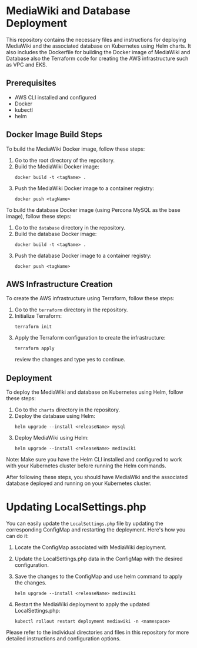 # MediaWiki and Database Deployment

This repository contains the necessary files and instructions for deploying MediaWiki and the associated database on Kubernetes using Helm charts. It also includes the Dockerfile for building the Docker image of MediaWiki and Database also the Terraform code for creating the AWS infrastructure such as VPC and EKS.

## Prerequisites
* AWS CLI installed and configured
* Docker
* kubectl
* helm
## Docker Image Build Steps

To build the MediaWiki Docker image, follow these steps:

1. Go to the root directory of the repository.
2. Build the MediaWiki Docker image:
   ```shell
   docker build -t <tagName> .
   ```
3. Push the MediaWiki Docker image to a container registry:
   ```shell
   docker push <tagName>
   ```

To build the database Docker image (using Percona MySQL as the base image), follow these steps:

1. Go to the `database` directory in the repository.
2. Build the database Docker image:
   ```shell
   docker build -t <tagName> .
   ```
3. Push the database Docker image to a container registry:
   ```shell
   docker push <tagName>
   ```

## AWS Infrastructure Creation

To create the AWS infrastructure using Terraform, follow these steps:

1. Go to the `terraform` directory in the repository.
2. Initialize Terraform:
   ```shell
   terraform init
   ```
3. Apply the Terraform configuration to create the infrastructure:
   ```shell
   terraform apply
   ```
   review the changes and type yes to continue.

## Deployment

To deploy the MediaWiki and database on Kubernetes using Helm, follow these steps:

1. Go to the `charts` directory in the repository.
2. Deploy the database using Helm:
   ```shell
   helm upgrade --install <releaseName> mysql
   ```
3. Deploy MediaWiki using Helm:
    ```shell
    helm upgrade --install <releaseName> mediawiki
    ```

Note: Make sure you have the Helm CLI installed and configured to work with your Kubernetes cluster before running the Helm commands.

After following these steps, you should have MediaWiki and the associated database deployed and running on your Kubernetes cluster.

# Updating LocalSettings.php
You can easily update the `LocalSettings.php` file by updating the corresponding ConfigMap and restarting the deployment. Here's how you can do it:
1. Locate the ConfigMap associated with MediaWiki deployment.
2. Update the LocalSettings.php data in the ConfigMap with the desired configuration.
3. Save the changes to the ConfigMap and use helm command to apply the changes.
    ```shell
    helm upgrade --install <releaseName> mediawiki
    ```

4. Restart the MediaWiki deployment to apply the updated LocalSettings.php:
    ```shell
    kubectl rollout restart deployment mediawiki -n <namespace>
    ```


Please refer to the individual directories and files in this repository for more detailed instructions and configuration options.